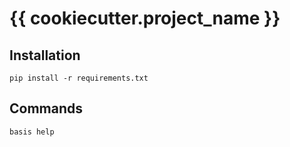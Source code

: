 # {{ cookiecutter.project_name }}

## Installation

`pip install -r requirements.txt`

## Commands

`basis help`
